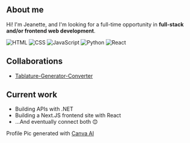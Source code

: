 ## About me

Hi! I'm Jeanette, and I'm looking for a full-time opportunity in **full-stack and/or frontend web development**.

![HTML](https://img.shields.io/badge/-HTML-E34F26?style=flat-square&logo=html5&logoColor=white)
![CSS](https://img.shields.io/badge/-CSS-1572B6?style=flat-square&logo=css3&logoColor=white)
![JavaScript](https://img.shields.io/badge/-JavaScript-F7DF1E?style=flat-square&logo=javascript&logoColor=black)
![Python](https://img.shields.io/badge/Python-FFD43B?style=flat-square&logo=python&logoColor=blue)
![React](https://img.shields.io/badge/-React-2D2E33?logo=react)

## Collaborations
- [Tablature-Generator-Converter](https://github.com/TwinkieGorilla/Tablature-Generator-Converter)

## Current work
- Building APIs with .NET
- Building a Next.JS frontend site with React
- ...And eventually connect both 😊

Profile Pic generated with [Canva AI](https://www.canva.com/dream-lab)
<!--
**JSirna/jsirna** is a ✨ _special_ ✨ repository because its `README.md` (this file) appears on your GitHub profile.

Here are some ideas to get you started:

- 🔭 I’m currently working on ...
- 🌱 I’m currently learning ...
- 👯 I’m looking to collaborate on ...
- 🤔 I’m looking for help with ...
- 💬 Ask me about ...
- 📫 How to reach me: ...
- 😄 Pronouns: ...
- ⚡ Fun fact: ...
-->
